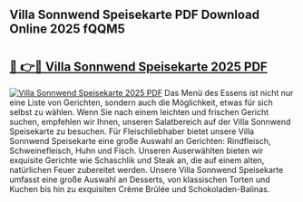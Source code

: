 ## Villa Sonnwend Speisekarte PDF Download Online 2025 fQQM5

# <h2><a href="http://gc5s6aa.nevu.top/?p=Villa+Sonnwend+Speisekarte">🔗 👉🔴 Villa Sonnwend Speisekarte 2025 PDF</a></h2>

[![Villa Sonnwend Speisekarte 2025 PDF](https://i.imgur.com/dBaPXMq.png)](http://gc5s6aa.nevu.top/?p=Villa+Sonnwend+Speisekarte)
Das Menü des Essens ist nicht nur eine Liste von Gerichten, sondern auch die Möglichkeit, etwas für sich selbst zu wählen. Wenn Sie nach einem leichten und frischen Gericht suchen, empfehlen wir Ihnen, unseren Salatbereich auf der Villa Sonnwend Speisekarte zu besuchen. Für Fleischliebhaber bietet unsere Villa Sonnwend Speisekarte eine große Auswahl an Gerichten: Rindfleisch, Schweinefleisch, Huhn und Fisch. Unseren Auserwählten bieten wir exquisite Gerichte wie Schaschlik und Steak an, die auf einem alten, natürlichen Feuer zubereitet werden. Unsere Villa Sonnwend Speisekarte umfasst eine große Auswahl an Desserts, von klassischen Torten und Kuchen bis hin zu exquisiten Crème Brûlée und Schokoladen-Balinas.
